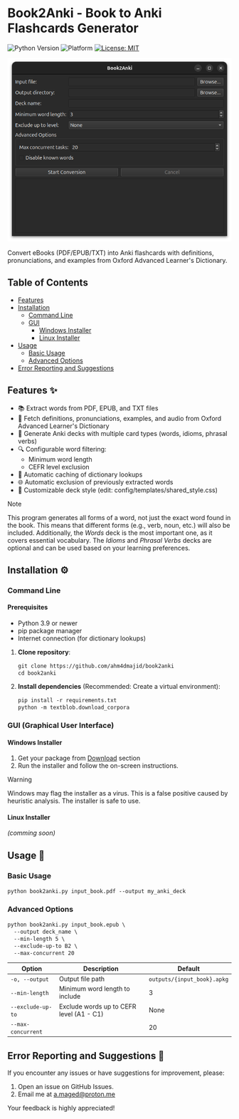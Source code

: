 # Book2Anki - Book to Anki Flashcards Generator

![Python Version](https://img.shields.io/badge/python-3.9%2B-blue)
![Platform](https://img.shields.io/badge/platform-Windows%20%7C%20Linux%20%7C%20macOS-lightgrey)
[![License: MIT](https://img.shields.io/badge/License-MIT-yellow.svg)](https://opensource.org/licenses/MIT)

![Screenshot](/assets/screenshot.png)

Convert eBooks (PDF/EPUB/TXT) into Anki flashcards with definitions, pronunciations, and examples from Oxford Advanced Learner's Dictionary.


## Table of Contents
- [Features](#features-)
- [Installation](#installation)
  - [Command Line](#command-line)
  - [GUI](#gui-graphical-user-interface)
    - [Windows Installer](#windows-installer)
    - [Linux Installer](#linux-installer) 
- [Usage](#usage-)
  - [Basic Usage](#basic-usage)
  - [Advanced Options](#advanced-options)
- [Error Reporting and Suggestions](#error-reporting-and-suggestions-)


## Features ✨
- 📚 Extract words from PDF, EPUB, and TXT files
- 🏫 Fetch definitions, pronunciations, examples, and audio from Oxford Advanced Learner's Dictionary
- 🎴 Generate Anki decks with multiple card types (words, idioms, phrasal verbs)
- 🔍 Configurable word filtering:
  - Minimum word length
  - CEFR level exclusion
- 📁 Automatic caching of dictionary lookups
- 🌐 Automatic exclusion of previously extracted words
- 🎨 Customizable deck style (edit: config/templates/shared_style.css)

> [!NOTE]
> This program generates all forms of a word, not just the exact word found in the book. This means that different forms (e.g., verb, noun, etc.) will also be included.
> Additionally, the *Words* deck is the most important one, as it covers essential vocabulary. The *Idioms* and *Phrasal Verbs* decks are optional and can be used based on your learning preferences.



## Installation ⚙️

### Command Line
#### Prerequisites
- Python 3.9 or newer
- pip package manager
- Internet connection (for dictionary lookups)

1. **Clone repository**:
   ```
   git clone https://github.com/ahm4dmajid/book2anki
   cd book2anki
   ```
   
2. **Install dependencies** (Recommended: Create a virtual environment):
    ```
    pip install -r requirements.txt
    python -m textblob.download_corpora
    ```
### GUI (Graphical User Interface)

#### Windows Installer
1. Get your package from [Download](https://github.com/ahm4dmajid/book2anki/releases/) section
2. Run the installer and follow the on-screen instructions.

> [!WARNING]
> Windows may flag the installer as a virus. This is a false positive caused by heuristic analysis. The installer is safe to use.

#### Linux Installer
*(comming soon)*


## Usage 🚀
### Basic Usage
```
python book2anki.py input_book.pdf --output my_anki_deck
```

### Advanced Options
```
python book2anki.py input_book.epub \
  --output deck_name \
  --min-length 5 \
  --exclude-up-to B2 \
  --max-concurrent 20
```


| Option |	Description | Default |
| ------ | ------------ | ------- |
| `-o, --output` |	Output file path |	`outputs/{input_book}.apkg` |
| `--min-length` |	Minimum word length to include |	3 |
| `--exclude-up-to` |	Exclude words up to CEFR level (A1 - C1)	| None |
| `--max-concurrent` | | 20 |

## Error Reporting and Suggestions 🐛
If you encounter any issues or have suggestions for improvement, please:

1. Open an issue on GitHub Issues.
2. Email me at a.maged@proton.me

Your feedback is highly appreciated! 


